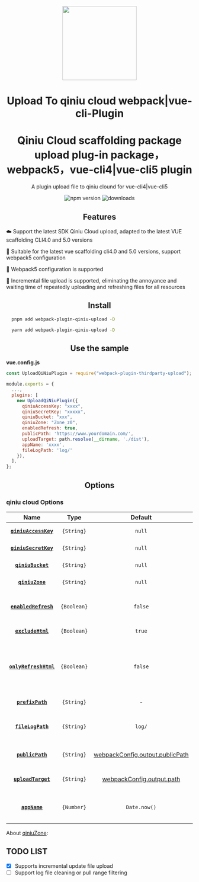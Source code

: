 <div align="center">
  <a href="https://cli.vuejs.org/">
    <img width="200" height="200"
      src="https://cli.vuejs.org/favicon.png">
  </a>
  <h1>Upload To qiniu cloud  webpack|vue-cli-Plugin</h1>
  <h1>Qiniu Cloud scaffolding package upload plug-in package，webpack5，vue-cli4|vue-cli5 plugin</h1>
  <p>A plugin upload file to qiniu clound for vue-cli4|vue-cli5</p>

<p align="center">
    <img src="https://img.shields.io/npm/v/webpack-plugin-qiniu-upload?style=flat-square" alt="npm version" />
    <img src="https://img.shields.io/npm/dm/webpack-plugin-qiniu-upload.svg?style=flat-square&color=#4fc08d" alt="downloads" />
</p>
</div>
<h2 align="center">Features</h2>

☁️ Support the latest SDK Qiniu Cloud upload, adapted to the latest VUE scaffolding CLI4.0 and 5.0 versions

💪 Suitable for the latest vue scaffolding cli4.0 and 5.0 versions, support webpack5 configuration

💪 Webpack5 configuration is supported

🚀 Incremental file upload is supported, eliminating the annoyance and waiting time of repeatedly uploading and refreshing files for all resources

<h2 align="center">Install</h2>

```bash
  pnpm add webpack-plugin-qiniu-upload -D
```

```bash
  yarn add webpack-plugin-qiniu-upload -D
```

<h2 align="center">Use the sample</h2>

**vue.config.js**

```js
const UploadQiNiuPlugin = require("webpack-plugin-thirdparty-upload");

module.exports = {
  ...,
  plugins: [
    new UploadQiNiuPlugin({
      qiniuAccessKey: "xxxx",
      qiniuSecretKey: "xxxxx",
      qiniuBucket: "xxx",
      qiniuZone: "Zone_z0",
      enabledRefresh: true,
      publicPath: 'https://www.yourdomain.com/',
      uploadTarget: path.resolve(__dirname, './dist'),
      appName: 'xxxx',
      fileLogPath: 'log/'
    }),
  ],
};
```

<h2 align="center">Options</h2>

### qiniu cloud Options

|            Name            |    Type     |                                             Default                                              | Description                                                                                             |
| :------------------------: | :---------: | :----------------------------------------------------------------------------------------------: | :------------------------------------------------------------------------------------------------------ |
| **[`qiniuAccessKey`](#)**  | `{String}`  |                                              `null`                                              | Your Qiniu AccessKey                                                                                    |
| **[`qiniuSecretKey`](#)**  | `{String}`  |                                              `null`                                              | Your Qiniu SecretKey                                                                                    |
|   **[`qiniuBucket`](#)**   | `{String}`  |                                              `null`                                              | Your Qiniu Bucket Name                                                                                  |
|    **[`qiniuZone`](#)**    | `{String}`  |                                              `null`                                              | Your Qiniu zone code                                                                                    |
| **[`enabledRefresh`](#)**  | `{Boolean}` |                                             `false`                                              | Is enable refresh the file on Qiniu Clound after file upload                                            |
|   **[`excludeHtml`](#)**   | `{Boolean}` |                                              `true`                                              | Is exclude html file                                                                                    |
| **[`onlyRefreshHtml`](#)** | `{Boolean}` |                                             `false`                                              | only refresh html file (eg: _/demo/index.html + _/demo/), throws an exception in the case of a failure. |
|   **[`prefixPath`](#)**    | `{String}`  |                                                -                                                 | prefix path for the file                                                                                |
|   **[`fileLogPath`](#)**   | `{String}`  |                                              `log/`                                              | Provide a directory where log file should be stored                                                     |
|   **[`publicPath`](#)**    | `{String}`  | [webpackConfig.output.publicPath](https://webpack.js.org/configuration/output/#outputpublicpath) | The prefix path to your packaged resource                                                               |
|  **[`uploadTarget`](#)**   | `{String}`  |      [webpackConfig.output.path](https://webpack.js.org/configuration/output/#output-path)       | Directory of the folder to be uploaded                                                                  |
|     **[`appName`](#)**     | `{Number}`  |                                           `Date.now()`                                           | Optional. Name of the file used to generate resource mapping file logs                                                                  |

About [qiniuZone](https://developer.qiniu.com/kodo/sdk/1289/nodejs):

## TODO LIST

- [x] Supports incremental update file upload
- [ ] Support log file cleaning or pull range filtering
